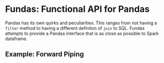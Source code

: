 # Fundas: Functional API for Pandas

Pandas has its own quirks and peculiarities. This ranges from not having a `filter` method to having a different definiton of `join` to SQL. Fundas attempts to provide a Pandas interface that is as close as possible to Spark dataframe.

## Example: Forward Piping
